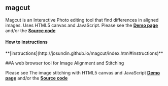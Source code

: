 ## magcut 

Magcut is an Interactive Photo editing tool that find differences in aligned images. Uses HTML5 canvas and JavaScript.
Please see the **[Demo page](http://josundin.github.io/magcut/)** and/or 
the **[Source code](https://github.com/josundin/magcut)**

<h4>How to instructions</h4>
**[instructions](http://josundin.github.io/magcut/index.html#instructions)**

##A web browser tool for Image Alignment and Stitching

Please see The image stitching with HTML5 canvas and JavaScript **[Demo page](http://josundin.github.io/stitch/)** and/or the **[Source code](https://github.com/josundin/josundin.github.io/tree/master/stitch)**
